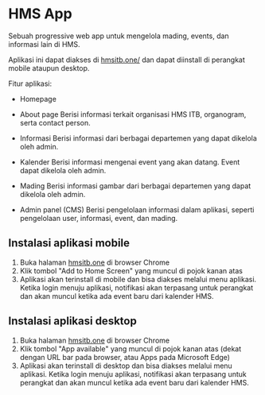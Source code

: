 # HMS App

Sebuah progressive web app untuk mengelola mading, events, dan informasi lain di HMS.

Aplikasi ini dapat diakses di [hmsitb.one/](https://hmsitb.one/) dan dapat diinstall di perangkat mobile ataupun desktop.

Fitur aplikasi:
- Homepage

- About page
	Berisi informasi terkait organisasi HMS ITB, organogram, serta contact person.
- Informasi
	Berisi informasi dari berbagai departemen yang dapat dikelola oleh admin.
- Kalender
	Berisi informasi mengenai event yang akan datang. Event dapat dikelola oleh admin.
- Mading
	Berisi informasi gambar dari berbagai departemen yang dapat dikelola oleh admin.
- Admin panel (CMS)
	Berisi pengelolaan informasi dalam aplikasi, seperti pengelolaan user, informasi, event, dan mading.

## Instalasi aplikasi mobile

1. Buka halaman [hmsitb.one](https://hmsitb.one) di browser Chrome
2. Klik tombol "Add to Home Screen" yang muncul di pojok kanan atas
3. Aplikasi akan terinstall di mobile dan bisa diakses melalui menu aplikasi. Ketika login menuju aplikasi, notifikasi akan terpasang untuk perangkat dan akan muncul ketika ada event baru dari kalender HMS.


## Instalasi aplikasi desktop

1. Buka halaman [hmsitb.one](https://hmsitb.one) di browser Chrome
2. Klik tombol "App available" yang muncul di pojok kanan atas (dekat dengan URL bar pada browser, atau Apps pada Microsoft Edge)
3. Aplikasi akan terinstall di desktop dan bisa diakses melalui menu aplikasi. Ketika login menuju aplikasi, notifikasi akan terpasang untuk perangkat dan akan muncul ketika ada event baru dari kalender HMS.